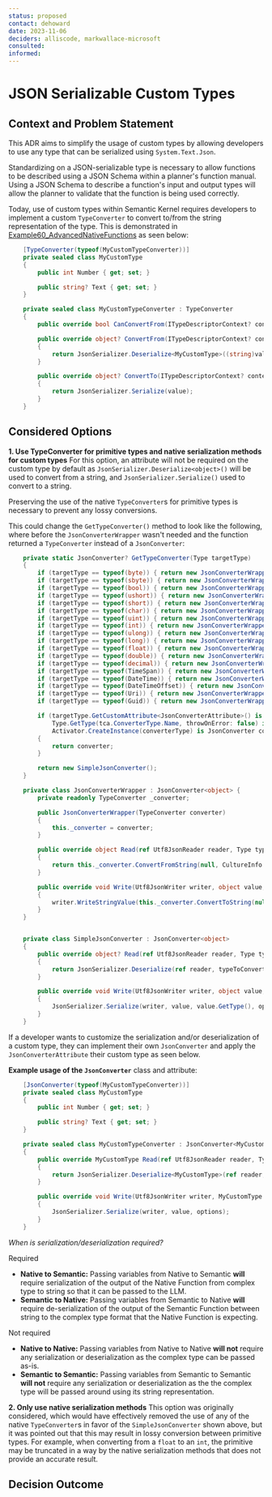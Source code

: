 ```yaml
---
status: proposed
contact: dehoward
date: 2023-11-06
deciders: alliscode, markwallace-microsoft
consulted:
informed:
---
```


# JSON Serializable Custom Types

## Context and Problem Statement

This ADR aims to simplify the usage of custom types by allowing developers to use any type that can be serialized using `System.Text.Json`.

Standardizing on a JSON-serializable type is necessary to allow functions to be described using a JSON Schema within a planner's function manual. Using a JSON Schema to describe a function's input and output types will allow the planner to validate that the function is being used correctly.

Today, use of custom types within Semantic Kernel requires developers to implement a custom `TypeConverter` to convert to/from the string representation of the type. This is demonstrated in [Example60_AdvancedNativeFunctions](https://github.com/microsoft/semantic-kernel/blob/main/dotnet/samples/KernelSyntaxExamples/Example60_AdvancedNativeFunctions.cs#L202C44-L202C44) as seen below:

```csharp
    [TypeConverter(typeof(MyCustomTypeConverter))]
    private sealed class MyCustomType
    {
        public int Number { get; set; }

        public string? Text { get; set; }
    }

    private sealed class MyCustomTypeConverter : TypeConverter
    {
        public override bool CanConvertFrom(ITypeDescriptorContext? context, Type sourceType) => true;

        public override object? ConvertFrom(ITypeDescriptorContext? context, CultureInfo? culture, object value)
        {
            return JsonSerializer.Deserialize<MyCustomType>((string)value);
        }

        public override object? ConvertTo(ITypeDescriptorContext? context, CultureInfo? culture, object? value, Type destinationType)
        {
            return JsonSerializer.Serialize(value);
        }
    }
```

## Considered Options

**1. Use TypeConverter for primitive types and native serialization methods for custom types**
For this option, an attribute will not be required on the custom type by default as `JsonSerializer.Deserialize<object>()` will be used to convert from a string, and `JsonSerializer.Serialize()` used to convert to a string.

Preserving the use of the native `TypeConverter`s for primitive types is necessary to prevent any lossy conversions.

This could change the `GetTypeConverter()` method to look like the following, where before the `JsonConverterWrapper` wasn't needed and the function returned a `TypeConverter` instead of a `JsonConverter`:

```csharp
    private static JsonConverter? GetTypeConverter(Type targetType)
    {
        if (targetType == typeof(byte)) { return new JsonConverterWrapper(new ByteConverter()); }
        if (targetType == typeof(sbyte)) { return new JsonConverterWrapper(new SByteConverter()); }
        if (targetType == typeof(bool)) { return new JsonConverterWrapper(new BooleanConverter()); }
        if (targetType == typeof(ushort)) { return new JsonConverterWrapper(new UInt16Converter()); }
        if (targetType == typeof(short)) { return new JsonConverterWrapper(new Int16Converter()); }
        if (targetType == typeof(char)) { return new JsonConverterWrapper(new CharConverter()); }
        if (targetType == typeof(uint)) { return new JsonConverterWrapper(new UInt32Converter()); }
        if (targetType == typeof(int)) { return new JsonConverterWrapper(new Int32Converter()); }
        if (targetType == typeof(ulong)) { return new JsonConverterWrapper(new UInt64Converter()); }
        if (targetType == typeof(long)) { return new JsonConverterWrapper(new Int64Converter()); }
        if (targetType == typeof(float)) { return new JsonConverterWrapper(new SingleConverter()); }
        if (targetType == typeof(double)) { return new JsonConverterWrapper(new DoubleConverter()); }
        if (targetType == typeof(decimal)) { return new JsonConverterWrapper(new DecimalConverter()); }
        if (targetType == typeof(TimeSpan)) { return new JsonConverterWrapper(new TimeSpanConverter()); }
        if (targetType == typeof(DateTime)) { return new JsonConverterWrapper(new DateTimeConverter()); }
        if (targetType == typeof(DateTimeOffset)) { return new JsonConverterWrapper(new DateTimeOffsetConverter()); }
        if (targetType == typeof(Uri)) { return new JsonConverterWrapper(new UriTypeConverter()); }
        if (targetType == typeof(Guid)) { return new JsonConverterWrapper(new GuidConverter()); }

        if (targetType.GetCustomAttribute<JsonConverterAttribute>() is JsonConverterAttribute tca &&
            Type.GetType(tca.ConverterType.Name, throwOnError: false) is Type converterType &&
            Activator.CreateInstance(converterType) is JsonConverter converter)
        {
            return converter;
        }

        return new SimpleJsonConverter();
    }

    private class JsonConverterWrapper : JsonConverter<object> {
        private readonly TypeConverter _converter;

        public JsonConverterWrapper(TypeConverter converter)
        {
            this._converter = converter;
        }

        public override object Read(ref Utf8JsonReader reader, Type typeToConvert, JsonSerializerOptions options)
        {
            return this._converter.ConvertFromString(null, CultureInfo.InvariantCulture, reader.GetString());
        }

        public override void Write(Utf8JsonWriter writer, object value, JsonSerializerOptions options)
        {
            writer.WriteStringValue(this._converter.ConvertToString(null, CultureInfo.InvariantCulture, value));
        }
    }


    private class SimpleJsonConverter : JsonConverter<object>
    {
        public override object? Read(ref Utf8JsonReader reader, Type typeToConvert, JsonSerializerOptions options)
        {
            return JsonSerializer.Deserialize(ref reader, typeToConvert, options);
        }

        public override void Write(Utf8JsonWriter writer, object value, JsonSerializerOptions options)
        {
            JsonSerializer.Serialize(writer, value, value.GetType(), options);
        }
    }

```

If a developer wants to customize the serialization and/or deserialization of a custom type, they can implement their own `JsonConverter` and apply the `JsonConverterAttribute` their custom type as seen below.

**Example usage of the `JsonConverter`** class and attribute:

```csharp
    [JsonConverter(typeof(MyCustomTypeConverter))]
    private sealed class MyCustomType
    {
        public int Number { get; set; }

        public string? Text { get; set; }
    }

    private sealed class MyCustomTypeConverter : JsonConverter<MyCustomType>
    {
        public override MyCustomType Read(ref Utf8JsonReader reader, Type typeToConvert, JsonSerializerOptions options)
        {
            return JsonSerializer.Deserialize<MyCustomType>(ref reader, options);
        }

        public override void Write(Utf8JsonWriter writer, MyCustomType value, JsonSerializerOptions options)
        {
            JsonSerializer.Serialize(writer, value, options);
        }
    }
```

_When is serialization/deserialization required?_

Required

- **Native to Semantic:** Passing variables from Native to Semantic **will** require serialization of the output of the Native Function from complex type to string so that it can be passed to the LLM.
- **Semantic to Native:** Passing variables from Semantic to Native **will** require de-serialization of the output of the Semantic Function between string to the complex type format that the Native Function is expecting.

Not required

- **Native to Native:** Passing variables from Native to Native **will not** require any serialization or deserialization as the complex type can be passed as-is.
- **Semantic to Semantic:** Passing variables from Semantic to Semantic **will not** require any serialization or deserialization as the the complex type will be passed around using its string representation.

**2. Only use native serialization methods**
This option was originally considered, which would have effectively removed the use of any of the native `TypeConverter`s in favor of the `SimpleJsonConverter` shown above, but it was pointed out that this may result in lossy conversion between primitive types. For example, when converting from a `float` to an `int`, the primitive may be truncated in a way by the native serialization methods that does not provide an accurate result.

## Decision Outcome
